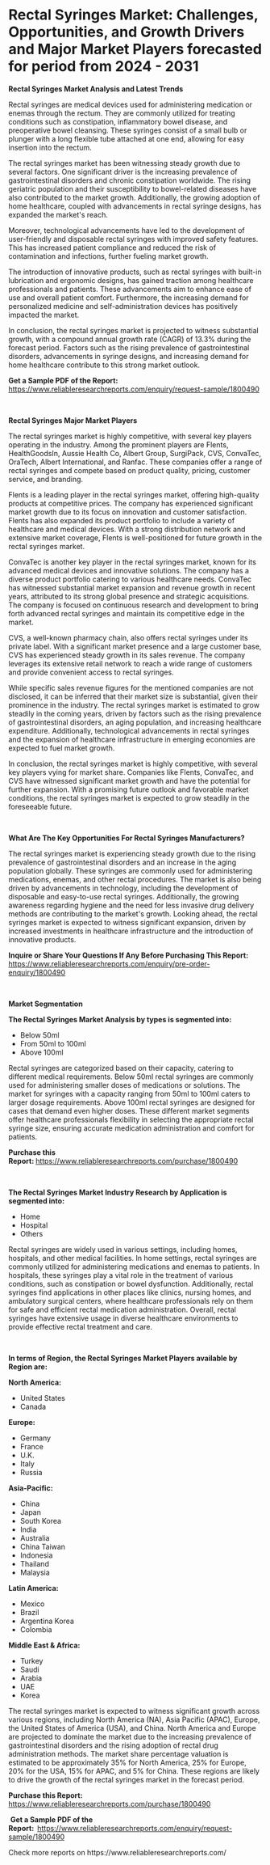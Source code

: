 <p><h1>Rectal Syringes Market: Challenges, Opportunities, and Growth Drivers and Major Market Players forecasted for period from 2024 - 2031</h1></p><p><strong>Rectal Syringes Market Analysis and Latest Trends</strong></p>
<p><p>Rectal syringes are medical devices used for administering medication or enemas through the rectum. They are commonly utilized for treating conditions such as constipation, inflammatory bowel disease, and preoperative bowel cleansing. These syringes consist of a small bulb or plunger with a long flexible tube attached at one end, allowing for easy insertion into the rectum.</p><p>The rectal syringes market has been witnessing steady growth due to several factors. One significant driver is the increasing prevalence of gastrointestinal disorders and chronic constipation worldwide. The rising geriatric population and their susceptibility to bowel-related diseases have also contributed to the market growth. Additionally, the growing adoption of home healthcare, coupled with advancements in rectal syringe designs, has expanded the market's reach.</p><p>Moreover, technological advancements have led to the development of user-friendly and disposable rectal syringes with improved safety features. This has increased patient compliance and reduced the risk of contamination and infections, further fueling market growth.</p><p>The introduction of innovative products, such as rectal syringes with built-in lubrication and ergonomic designs, has gained traction among healthcare professionals and patients. These advancements aim to enhance ease of use and overall patient comfort. Furthermore, the increasing demand for personalized medicine and self-administration devices has positively impacted the market.</p><p>In conclusion, the rectal syringes market is projected to witness substantial growth, with a compound annual growth rate (CAGR) of 13.3% during the forecast period. Factors such as the rising prevalence of gastrointestinal disorders, advancements in syringe designs, and increasing demand for home healthcare contribute to this strong market outlook.</p></p>
<p><strong>Get a Sample PDF of the Report:&nbsp;</strong> <a href="https://www.reliableresearchreports.com/enquiry/request-sample/1800490">https://www.reliableresearchreports.com/enquiry/request-sample/1800490</a></p>
<p>&nbsp;</p>
<p><strong>Rectal Syringes Major Market Players</strong></p>
<p><p>The rectal syringes market is highly competitive, with several key players operating in the industry. Among the prominent players are Flents, HealthGoodsIn, Aussie Health Co, Albert Group, SurgiPack, CVS, ConvaTec, OraTech, Albert International, and Ranfac. These companies offer a range of rectal syringes and compete based on product quality, pricing, customer service, and branding.</p><p>Flents is a leading player in the rectal syringes market, offering high-quality products at competitive prices. The company has experienced significant market growth due to its focus on innovation and customer satisfaction. Flents has also expanded its product portfolio to include a variety of healthcare and medical devices. With a strong distribution network and extensive market coverage, Flents is well-positioned for future growth in the rectal syringes market.</p><p>ConvaTec is another key player in the rectal syringes market, known for its advanced medical devices and innovative solutions. The company has a diverse product portfolio catering to various healthcare needs. ConvaTec has witnessed substantial market expansion and revenue growth in recent years, attributed to its strong global presence and strategic acquisitions. The company is focused on continuous research and development to bring forth advanced rectal syringes and maintain its competitive edge in the market.</p><p>CVS, a well-known pharmacy chain, also offers rectal syringes under its private label. With a significant market presence and a large customer base, CVS has experienced steady growth in its sales revenue. The company leverages its extensive retail network to reach a wide range of customers and provide convenient access to rectal syringes.</p><p>While specific sales revenue figures for the mentioned companies are not disclosed, it can be inferred that their market size is substantial, given their prominence in the industry. The rectal syringes market is estimated to grow steadily in the coming years, driven by factors such as the rising prevalence of gastrointestinal disorders, an aging population, and increasing healthcare expenditure. Additionally, technological advancements in rectal syringes and the expansion of healthcare infrastructure in emerging economies are expected to fuel market growth.</p><p>In conclusion, the rectal syringes market is highly competitive, with several key players vying for market share. Companies like Flents, ConvaTec, and CVS have witnessed significant market growth and have the potential for further expansion. With a promising future outlook and favorable market conditions, the rectal syringes market is expected to grow steadily in the foreseeable future.</p></p>
<p>&nbsp;</p>
<p><strong>What Are The Key Opportunities For Rectal Syringes Manufacturers?</strong></p>
<p><p>The rectal syringes market is experiencing steady growth due to the rising prevalence of gastrointestinal disorders and an increase in the aging population globally. These syringes are commonly used for administering medications, enemas, and other rectal procedures. The market is also being driven by advancements in technology, including the development of disposable and easy-to-use rectal syringes. Additionally, the growing awareness regarding hygiene and the need for less invasive drug delivery methods are contributing to the market's growth. Looking ahead, the rectal syringes market is expected to witness significant expansion, driven by increased investments in healthcare infrastructure and the introduction of innovative products.</p></p>
<p><strong>Inquire or Share Your Questions If Any Before Purchasing This Report:</strong> <a href="https://www.reliableresearchreports.com/enquiry/pre-order-enquiry/1800490">https://www.reliableresearchreports.com/enquiry/pre-order-enquiry/1800490</a></p>
<p>&nbsp;</p>
<p><strong>Market Segmentation</strong></p>
<p><strong>The Rectal Syringes Market Analysis by types is segmented into:</strong></p>
<p><ul><li>Below 50ml</li><li>From 50ml to 100ml</li><li>Above 100ml</li></ul></p>
<p><p>Rectal syringes are categorized based on their capacity, catering to different medical requirements. Below 50ml rectal syringes are commonly used for administering smaller doses of medications or solutions. The market for syringes with a capacity ranging from 50ml to 100ml caters to larger dosage requirements. Above 100ml rectal syringes are designed for cases that demand even higher doses. These different market segments offer healthcare professionals flexibility in selecting the appropriate rectal syringe size, ensuring accurate medication administration and comfort for patients.</p></p>
<p><strong>Purchase this Report:&nbsp;</strong><a href="https://www.reliableresearchreports.com/purchase/1800490">https://www.reliableresearchreports.com/purchase/1800490</a></p>
<p>&nbsp;</p>
<p><strong>The Rectal Syringes Market Industry Research by Application is segmented into:</strong></p>
<p><ul><li>Home</li><li>Hospital</li><li>Others</li></ul></p>
<p><p>Rectal syringes are widely used in various settings, including homes, hospitals, and other medical facilities. In home settings, rectal syringes are commonly utilized for administering medications and enemas to patients. In hospitals, these syringes play a vital role in the treatment of various conditions, such as constipation or bowel dysfunction. Additionally, rectal syringes find applications in other places like clinics, nursing homes, and ambulatory surgical centers, where healthcare professionals rely on them for safe and efficient rectal medication administration. Overall, rectal syringes have extensive usage in diverse healthcare environments to provide effective rectal treatment and care.</p></p>
<p>&nbsp;</p>
<p><strong>In terms of Region, the Rectal Syringes Market Players available by Region are:</strong></p>
<p>
    <p> <strong> North America: </strong>
        <ul>
            <li>United States</li>
            <li>Canada</li>
        </ul>
        </p> 
    <p> <strong> Europe: </strong>
        <ul>
            <li>Germany</li>
            <li>France</li>
            <li>U.K.</li>
            <li>Italy</li>
            <li>Russia</li>
        </ul>
        </p> 
    <p> <strong> Asia-Pacific: </strong>
        <ul>
            <li>China</li>
            <li>Japan</li>
            <li>South Korea</li>
            <li>India</li>
            <li>Australia</li>
            <li>China Taiwan</li>
            <li>Indonesia</li>
            <li>Thailand</li>
            <li>Malaysia</li>
        </ul>
        </p> 
    <p> <strong> Latin America: </strong>
        <ul>
            <li>Mexico</li>
            <li>Brazil</li>
            <li>Argentina Korea</li>
            <li>Colombia</li>
        </ul>
        </p> 
    <p> <strong> Middle East & Africa: </strong>
        <ul>
            <li>Turkey</li>
            <li>Saudi</li>
            <li>Arabia</li>
            <li>UAE</li>
            <li>Korea</li>
        </ul>
    </p>
    </p>
<p><p>The rectal syringes market is expected to witness significant growth across various regions, including North America (NA), Asia Pacific (APAC), Europe, the United States of America (USA), and China. North America and Europe are projected to dominate the market due to the increasing prevalence of gastrointestinal disorders and the rising adoption of rectal drug administration methods. The market share percentage valuation is estimated to be approximately 35% for North America, 25% for Europe, 20% for the USA, 15% for APAC, and 5% for China. These regions are likely to drive the growth of the rectal syringes market in the forecast period.</p></p>
<p><strong>Purchase this Report: </strong><a href="https://www.reliableresearchreports.com/purchase/1800490">https://www.reliableresearchreports.com/purchase/1800490</a></p>
<p>&nbsp;<strong>Get a Sample PDF of the Report:&nbsp;&nbsp;</strong><a href="https://www.reliableresearchreports.com/enquiry/request-sample/1800490">https://www.reliableresearchreports.com/enquiry/request-sample/1800490</a></p>
<p><strong></strong></p>
<p>Check more reports on https://www.reliableresearchreports.com/</p>